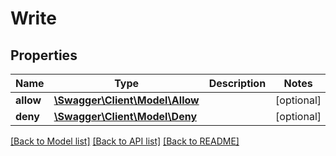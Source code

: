 # Write

## Properties
Name | Type | Description | Notes
------------ | ------------- | ------------- | -------------
**allow** | [**\Swagger\Client\Model\Allow**](Allow.md) |  | [optional] 
**deny** | [**\Swagger\Client\Model\Deny**](Deny.md) |  | [optional] 

[[Back to Model list]](../README.md#documentation-for-models) [[Back to API list]](../README.md#documentation-for-api-endpoints) [[Back to README]](../README.md)


